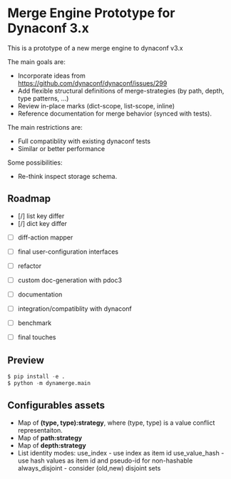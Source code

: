 # Merge Engine Prototype for Dynaconf 3.x

This is a prototype of a new merge engine to dynaconf v3.x

The main goals are:

* Incorporate ideas from https://github.com/dynaconf/dynaconf/issues/299
* Add flexible structural definitions of merge-strategies (by path, depth, type patterns, ...)
* Review in-place marks (dict-scope, list-scope, inline)
* Reference documentation for merge behavior (synced with tests).

The main restrictions are:

* Full compatiblity with existing dynaconf tests
* Similar or better performance

Some possibilities:

* Re-think inspect storage schema.

## Roadmap

- [/] list key differ
- [/] dict key differ
- [ ] diff-action mapper
- [ ] final user-configuration interfaces
- [ ] refactor

- [ ] custom doc-generation with pdoc3
- [ ] documentation

- [ ] integration/compatiblity with dynaconf
- [ ] benchmark
- [ ] final touches

## Preview

```python
$ pip install -e .
$ python -m dynamerge.main
```

## Configurables assets

* Map of **(type, type):strategy**, where (type, type) is a value conflict representaiton.
* Map of **path:strategy**
* Map of **depth:strategy**
* List identity modes:
  use_index - use index as item id
  use_value_hash - use hash values as item id and pseudo-id for non-hashable
  always_disjoint - consider (old,new) disjoint sets

